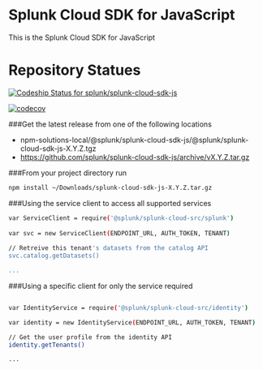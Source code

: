 # Splunk Cloud SDK for JavaScript

This is the Splunk Cloud SDK for JavaScript

# Repository Statues
[![Codeship Status for splunk/splunk-cloud-sdk-js](https://app.codeship.com/projects/efc247e0-15d9-0136-51cc-4ecad654e338/status?branch=develop)](https://app.codeship.com/projects/283657)

[![codecov](https://codecov.io/gh/splunk/splunk-cloud-sdk-js/branch/develop/graph/badge.svg?token=R5kexVYymt)](https://codecov.io/gh/splunk/splunk-cloud-sdk-js)


###Get the latest release from one of the following locations 
- npm-solutions-local/@splunk/splunk-cloud-sdk-js/@splunk/splunk-cloud-sdk-js-X.Y.Z.tgz
- https://github.com/splunk/splunk-cloud-sdk-js/archive/vX.Y.Z.tar.gz


###From your project directory run
```sh
npm install ~/Downloads/splunk-cloud-sdk-js-X.Y.Z.tar.gz 
```

###Using the service client to access all supported services

```sh
var ServiceClient = require('@splunk/splunk-cloud-src/splunk')
 
var svc = new ServiceClient(ENDPOINT_URL, AUTH_TOKEN, TENANT)
 
// Retreive this tenant's datasets from the catalog API 
svc.catalog.getDatasets()

...

```

###Using a specific client for only the service required

```sh

var IdentityService = require('@splunk/splunk-cloud-src/identity')

var identity = new IdentityService(ENDPOINT_URL, AUTH_TOKEN, TENANT)

// Get the user profile from the identity API
identity.getTenants()

...

```
